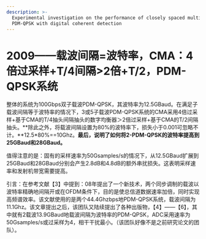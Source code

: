 ```yaml
---
description: >-
  Experimental investigation on the performance of closely spaced multi-carrier
  PDM-QPSK with digital coherent detection
---
```


# 2009——载波间隔=波特率，CMA：4倍过采样+T/4间隔&gt;2倍+T/2，PDM-QPSK系统

整体的系统为100Gbps双子载波PDM-QPSK，其波特率为12.5GBaud。在满足子载波间隔等于波特率的情况下，3或5子载波PDM-QPSK系统的CMA采用4倍过采样+基于CMA的T/4抽头间隔抽头的数字均衡器＞2倍过采样+基于CMA的T/2间隔抽头。**除此之外，将载波间隔设置为80%的波特率下，损失小于0.001可忽略不计。**12.5\*80%==10Ghz。**最后，说明了如何将2-PDM-QPSK的波特率提高到25GBaud和28GBaud。**

值得注意的是：固有的采样速率为50Gsamples/s的情况下，从12.5GBaud扩展到25GBaud和28GBaud分别会产生2.8dB和4.8dB的额外串扰损失。这表明采样速率和发射机带宽需要提高。

引言：在参考文献【3】中提到：08年提出了一个新技术，两个同步调制的载波以波特率精确地间隔开或在OFDM条件下，目的是使总信道数据速率加倍，同时实现高频谱效率。该文献使用的是两个44.4Ghzbps地PDM-QPSK系统，载波间隔为11.1Ghz。该文章提出之后，该团队又陆续提出了各种出版物，【4】——【6】，其中就有2载波13.9GBaud地载波间隔为波特率的PDM-QPSK，ADC采用速率为50Gsamples/s或过采样为4，相干干扰最小。（该团队好像不是之前研究论文的团队）。



